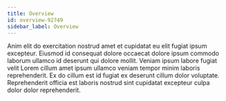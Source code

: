```yaml
---
title: Overview
id: overview-92749
sidebar_label: Overview
---
```


Anim elit do exercitation nostrud amet et cupidatat eu elit fugiat ipsum excepteur. Eiusmod id consequat dolore occaecat dolore ipsum commodo laborum ullamco id deserunt qui dolore mollit. Veniam ipsum labore fugiat velit Lorem cillum amet ipsum ullamco veniam tempor minim laboris reprehenderit. Ex do cillum est id fugiat ex deserunt cillum dolor voluptate. Reprehenderit officia est laboris nostrud sint cupidatat excepteur culpa dolor dolor reprehenderit.

